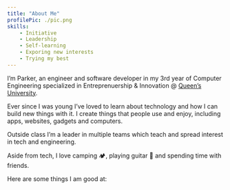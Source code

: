 ```yaml
---
title: "About Me"
profilePic: ./pic.png
skills:
    - Initiative
    - Leadership
    - Self-learning
    - Exporing new interests
    - Trying my best
---
```


I’m Parker, an engineer and software developer in my 3rd year of Computer Engineering specialized in Entreprenuership & Innovation @ [Queen’s University](https://www.ece.queensu.ca/undergraduate/ECEi.html).

Ever since I was young I’ve loved to learn about technology and how I can build new things with it. I create things that people use and enjoy, including apps, websites, gadgets and computers.

Outside class I’m a leader in multiple teams which teach and spread interest in tech and engineering.

Aside from tech, I love camping 🏕, playing guitar 🎸 and spending time with friends.


Here are some things I am good at:
